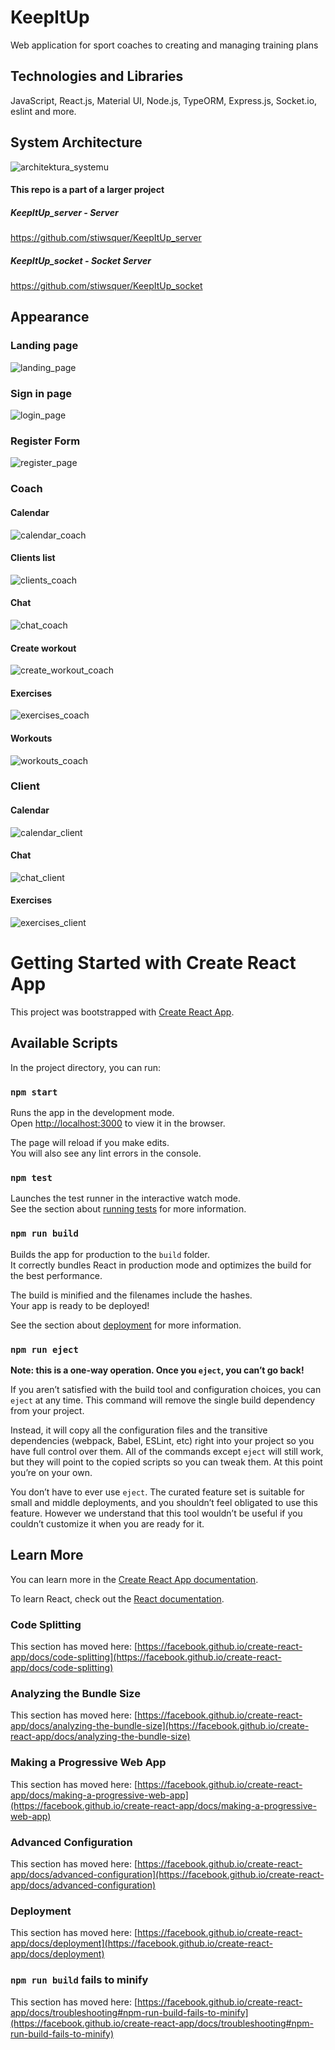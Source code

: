 # KeepItUp

Web application for sport coaches to creating and managing training plans

## Technologies and Libraries
JavaScript, React.js, Material UI, Node.js, TypeORM, Express.js, Socket.io, eslint and more.

## System Architecture
![architektura_systemu](https://user-images.githubusercontent.com/50952730/143244210-3008e671-7559-4fb2-8ab7-8314fd899a50.png)

#### This repo is a part of a larger project

##### KeepItUp_server - Server
https://github.com/stiwsquer/KeepItUp_server

##### KeepItUp_socket - Socket Server
https://github.com/stiwsquer/KeepItUp_socket


## Appearance
### Landing page

![landing_page](https://user-images.githubusercontent.com/50952730/143244323-d96875b1-be5f-4d3a-b492-2dc0dfa51214.JPG)


### Sign in page

![login_page](https://user-images.githubusercontent.com/50952730/143244357-c7434cf7-fe93-41b8-ba9d-d705885fc90b.JPG)

### Register Form

![register_page](https://user-images.githubusercontent.com/50952730/143244368-3c4fa3bb-2bc7-4bf4-9437-0957737308ef.JPG)

### Coach
#### Calendar
![calendar_coach](https://user-images.githubusercontent.com/50952730/143244908-9c11670f-a251-4db4-9f14-d606b3bb84ff.JPG)

#### Clients list
![clients_coach](https://user-images.githubusercontent.com/50952730/143244900-8e268711-7007-4d77-b87d-496627f12cf2.JPG)

#### Chat
![chat_coach](https://user-images.githubusercontent.com/50952730/143244910-0b61a235-74c7-400a-8174-c8a0c1b94c65.JPG)

#### Create workout
![create_workout_coach](https://user-images.githubusercontent.com/50952730/143244903-1c77b0ec-b3ca-4fea-bc59-56c57def7564.JPG)

#### Exercises 
![exercises_coach](https://user-images.githubusercontent.com/50952730/143244905-d45b6b30-a8b0-4fb6-bed4-6947b8315625.JPG)

#### Workouts
![workouts_coach](https://user-images.githubusercontent.com/50952730/143244907-141858c9-d5dc-4574-99f3-e8abf1b21092.JPG)



### Client

#### Calendar
![calendar_client](https://user-images.githubusercontent.com/50952730/143245397-90ff91f1-5c06-4108-af52-1e91e1ca89db.JPG)

#### Chat
![chat_client](https://user-images.githubusercontent.com/50952730/143245399-b3dd57d3-3a17-4780-bce7-475f85330fa3.JPG)

#### Exercises 
![exercises_client](https://user-images.githubusercontent.com/50952730/143245393-18bd3bb4-e50a-4a2d-9647-707bc66333a5.JPG)

# Getting Started with Create React App

This project was bootstrapped with [Create React App](https://github.com/facebook/create-react-app).

## Available Scripts

In the project directory, you can run:

### `npm start`

Runs the app in the development mode.\
Open [http://localhost:3000](http://localhost:3000) to view it in the browser.

The page will reload if you make edits.\
You will also see any lint errors in the console.

### `npm test`

Launches the test runner in the interactive watch mode.\
See the section about [running tests](https://facebook.github.io/create-react-app/docs/running-tests) for more information.

### `npm run build`

Builds the app for production to the `build` folder.\
It correctly bundles React in production mode and optimizes the build for the best performance.

The build is minified and the filenames include the hashes.\
Your app is ready to be deployed!

See the section about [deployment](https://facebook.github.io/create-react-app/docs/deployment) for more information.

### `npm run eject`

**Note: this is a one-way operation. Once you `eject`, you can’t go back!**

If you aren’t satisfied with the build tool and configuration choices, you can `eject` at any time. This command will remove the single build dependency from your project.

Instead, it will copy all the configuration files and the transitive dependencies (webpack, Babel, ESLint, etc) right into your project so you have full control over them. All of the commands except `eject` will still work, but they will point to the copied scripts so you can tweak them. At this point you’re on your own.

You don’t have to ever use `eject`. The curated feature set is suitable for small and middle deployments, and you shouldn’t feel obligated to use this feature. However we understand that this tool wouldn’t be useful if you couldn’t customize it when you are ready for it.

## Learn More

You can learn more in the [Create React App documentation](https://facebook.github.io/create-react-app/docs/getting-started).

To learn React, check out the [React documentation](https://reactjs.org/).

### Code Splitting

This section has moved here: [https://facebook.github.io/create-react-app/docs/code-splitting](https://facebook.github.io/create-react-app/docs/code-splitting)

### Analyzing the Bundle Size

This section has moved here: [https://facebook.github.io/create-react-app/docs/analyzing-the-bundle-size](https://facebook.github.io/create-react-app/docs/analyzing-the-bundle-size)

### Making a Progressive Web App

This section has moved here: [https://facebook.github.io/create-react-app/docs/making-a-progressive-web-app](https://facebook.github.io/create-react-app/docs/making-a-progressive-web-app)

### Advanced Configuration

This section has moved here: [https://facebook.github.io/create-react-app/docs/advanced-configuration](https://facebook.github.io/create-react-app/docs/advanced-configuration)

### Deployment

This section has moved here: [https://facebook.github.io/create-react-app/docs/deployment](https://facebook.github.io/create-react-app/docs/deployment)

### `npm run build` fails to minify

This section has moved here: [https://facebook.github.io/create-react-app/docs/troubleshooting#npm-run-build-fails-to-minify](https://facebook.github.io/create-react-app/docs/troubleshooting#npm-run-build-fails-to-minify)
